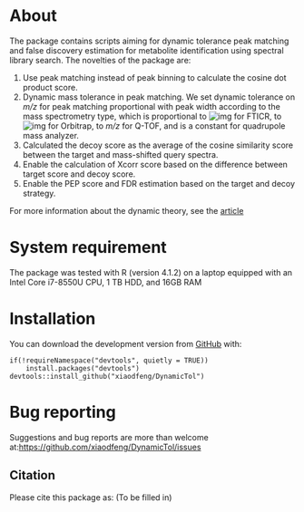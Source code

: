 # About
The package contains scripts aiming for dynamic tolerance peak matching and false discovery estimation for metabolite identification using spectral library search. The novelties of the package are:

1. Use peak matching instead of peak binning to calculate the cosine dot product score.
2. Dynamic mass tolerance in peak matching. We set dynamic tolerance on *m/z* for peak matching proportional with peak width according to the mass spectrometry type, which is proportional to ![img](file:///C:/Users/xiaodong/AppData/Local/Temp/msohtmlclip1/01/clip_image002.gif) for FTICR, to ![img](file:///C:/Users/xiaodong/AppData/Local/Temp/msohtmlclip1/01/clip_image004.gif) for Orbitrap, to *m/z* for Q-TOF, and is a constant for quadrupole mass analyzer.
3. Calculated the decoy score as the average of the cosine similarity score between the target and mass-shifted query spectra. 
4. Enable the calculation of Xcorr score based on the difference between target score and decoy score.
5. Enable the PEP score and FDR estimation based on the target and decoy strategy.

For more information about the dynamic theory, see the [article](https://www.sciencedirect.com/science/article/pii/S0003267021005006?via%3Dihub)

# System requirement

The package was tested with R (version 4.1.2) on a laptop equipped with an Intel Core i7-8550U CPU, 1 TB HDD, and 16GB RAM

# Installation

You can download the development version from [GitHub](https://github.com/xiaodfeng/DynamicTol) with:

```
if(!requireNamespace("devtools", quietly = TRUE))
    install.packages("devtools")
devtools::install_github("xiaodfeng/DynamicTol")
```

# Bug reporting

Suggestions and bug reports are more than welcome at:<https://github.com/xiaodfeng/DynamicTol/issues>

## Citation

Please cite this package as: (To be filled in)

